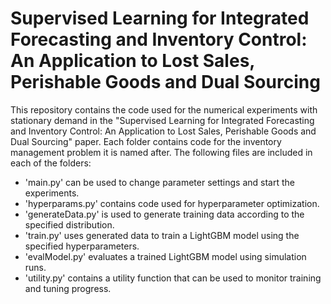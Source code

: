 # Supervised Learning for Integrated Forecasting and Inventory Control: An Application to Lost Sales, Perishable Goods and Dual Sourcing

This repository contains the code used for the numerical experiments with stationary demand in the "Supervised Learning for Integrated Forecasting and Inventory Control: An Application to Lost Sales, Perishable Goods and Dual Sourcing" paper. Each folder contains code for the inventory management problem it is named after. The following files are included in each of the folders:
- 'main.py' can be used to change parameter settings and start the experiments.
- 'hyperparams.py' contains code used for hyperparameter optimization.
- 'generateData.py' is used to generate training data according to the specified distribution.
- 'train.py' uses generated data to train a LightGBM model using the specified hyperparameters.
- 'evalModel.py' evaluates a trained LightGBM model using simulation runs.
- 'utility.py' contains a utility function that can be used to monitor training and tuning progress.
